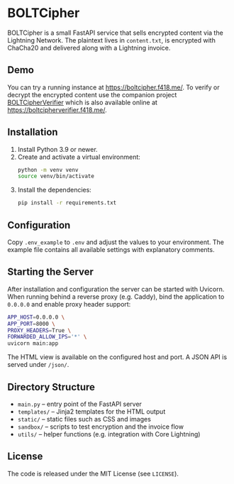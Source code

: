 # BOLTCipher

BOLTCipher is a small FastAPI service that sells encrypted content via the Lightning Network. The plaintext lives in `content.txt`, is encrypted with ChaCha20 and delivered along with a Lightning invoice.

## Demo

You can try a running instance at <https://boltcipher.f418.me/>. To verify or decrypt the encrypted content use the companion project [BOLTCipherVerifier](https://github.com/f418me/BOLTCipherVerifier) which is also available online at <https://boltcipherverifier.f418.me/>.

## Installation

1. Install Python 3.9 or newer.
2. Create and activate a virtual environment:
   ```bash
   python -m venv venv
   source venv/bin/activate
   ```
3. Install the dependencies:
   ```bash
   pip install -r requirements.txt
   ```

## Configuration

Copy `.env_example` to `.env` and adjust the values to your environment. The example file contains all available settings with explanatory comments.

## Starting the Server

After installation and configuration the server can be started with Uvicorn. When running behind a reverse proxy (e.g. Caddy), bind the application to `0.0.0.0` and enable proxy header support:

```bash
APP_HOST=0.0.0.0 \
APP_PORT=8000 \
PROXY_HEADERS=True \
FORWARDED_ALLOW_IPS='*' \
uvicorn main:app
```

The HTML view is available on the configured host and port. A JSON API is served under `/json/`.

## Directory Structure

- `main.py` – entry point of the FastAPI server
- `templates/` – Jinja2 templates for the HTML output
- `static/` – static files such as CSS and images
- `sandbox/` – scripts to test encryption and the invoice flow
- `utils/` – helper functions (e.g. integration with Core Lightning)

## License

The code is released under the MIT License (see `LICENSE`).
